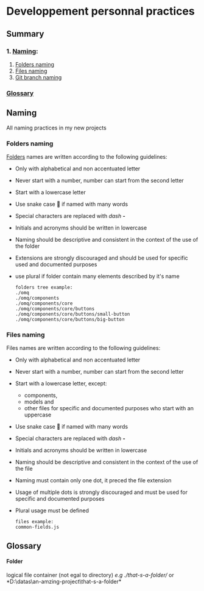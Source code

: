 # Developpement personnal practices

## Summary

  ### 1. [Naming](#naming):
  1. [Folders naming](#folders-naming)
  1. [Files naming](#files-naming)
  1. [Git branch naming](#git-branch-naming)
  ### [Glossary](#glossary-1)

## Naming
All naming practices in my new projects

  ### Folders naming
  [Folders](#folder) names are written according to the following guidelines:
  - Only with alphabetical and non accentuated letter
  - Never start with a number, number can start from the second letter
  - Start with a lowercase letter
  - Use snake case 🐍 if named with many words
  - Special characters are replaced with *dash* **-**
  - Initials and acronyms should be written in lowercase
  - Naming should be descriptive and consistent in the context of the use of the folder
  - Extensions are strongly discouraged and should be used for specific used and documented purposes
  - use plural if folder contain many elements described by it's name

        folders tree example:
        ./omq
        ./omq/components
        ./omq/components/core
        ./omq/components/core/buttons
        ./omq/components/core/buttons/small-button
        ./omq/components/core/buttons/big-button

  ### Files naming
  Files names are written according to the following guidelines:
  - Only with alphabetical and non accentuated letter
  - Never start with a number, number can start from the second letter
  - Start with a lowercase letter, except:
    - components, 
    - models and
    - other files for specific and documented purposes
    who start with an uppercase 
  - Use snake case 🐍 if named with many words
  - Special characters are replaced with *dash* **-**
  - Initials and acronyms should be written in lowercase
  - Naming should be descriptive and consistent in the context of the use of the file
  - Naming must contain only one dot, it preced the file extension
  - Usage of multiple dots is strongly discouraged and must be used for specific and documented purposes
  - Plural usage must be defined

        files example:
        common-fields.js
      
## Glossary
#### Folder
logical file container (not egal to directory) *e.g ./that-s-a-folder/* or *D:\datas\an-amzing-project\that-s-a-folder\*
